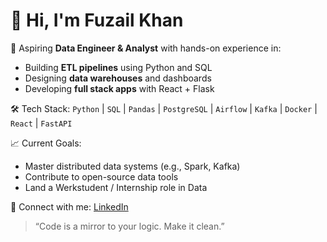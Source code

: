 # 👋 Hi, I'm Fuzail Khan

🎯 Aspiring **Data Engineer & Analyst** with hands-on experience in:
- Building **ETL pipelines** using Python and SQL
- Designing **data warehouses** and dashboards
- Developing **full stack apps** with React + Flask

🛠️ Tech Stack:
`Python` | `SQL` | `Pandas` | `PostgreSQL` | `Airflow` | `Kafka` | `Docker` | `React` | `FastAPI`

📈 Current Goals:
- Master distributed data systems (e.g., Spark, Kafka)
- Contribute to open-source data tools
- Land a Werkstudent / Internship role in Data

🔗 Connect with me:
[LinkedIn](https://www.linkedin.com/in/ifuzail) 

> “Code is a mirror to your logic. Make it clean.”

